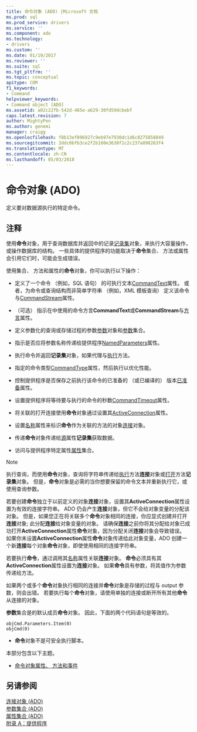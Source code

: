 ```yaml
---
title: 命令对象 (ADO) |Microsoft 文档
ms.prod: sql
ms.prod_service: drivers
ms.service: ''
ms.component: ado
ms.technology:
- drivers
ms.custom: ''
ms.date: 01/19/2017
ms.reviewer: ''
ms.suite: sql
ms.tgt_pltfrm: ''
ms.topic: conceptual
apitype: COM
f1_keywords:
- Command
helpviewer_keywords:
- Command object [ADO]
ms.assetid: a02c22fb-542d-465e-a629-30fd59dcbebf
caps.latest.revision: 7
author: MightyPen
ms.author: genemi
manager: craigg
ms.openlocfilehash: f8b13ef896927c9eb97e7930dc1d6c8275858849
ms.sourcegitcommit: 2ddc0bfb3ce2f2b160e3638f1c2c237a898263f4
ms.translationtype: MT
ms.contentlocale: zh-CN
ms.lasthandoff: 05/03/2018
---
```

# <a name="command-object-ado"></a>命令对象 (ADO)
定义要对数据源执行的特定命令。  
  
## <a name="remarks"></a>注释  
 使用**命令**对象，用于查询数据库并返回中的记录[记录集](../../../ado/reference/ado-api/recordset-object-ado.md)对象，来执行大容量操作，或操作数据库的结构。 一些具体的提供程序的功能取决于**命令**集合、 方法或属性会引用它们时，可能会生成错误。  
  
 使用集合、 方法和属性的**命令**对象，你可以执行以下操作：  
  
-   定义了一个命令 （例如，SQL 语句） 的可执行文本[CommandText](../../../ado/reference/ado-api/commandtext-property-ado.md)属性。 或者，为命令或查询结构而非简单字符串 （例如，XML 模板查询） 定义该命令与[CommandStream](../../../ado/reference/ado-api/commandstream-property-ado.md)属性。  
  
-   （可选） 指示在中使用的命令方言**CommandText**或**CommandStream**与[方言](../../../ado/reference/ado-api/dialect-property.md)属性。  
  
-   定义参数化的查询或存储过程的参数[参数](../../../ado/reference/ado-api/parameter-object.md)对象和[参数](../../../ado/reference/ado-api/parameters-collection-ado.md)集合。  
  
-   指示是否应将参数名称传递给提供程序[NamedParameters](../../../ado/reference/ado-api/namedparameters-property-ado.md)属性。  
  
-   执行命令并返回**记录集**对象，如果代理与[执行](../../../ado/reference/ado-api/execute-method-ado-command.md)方法。  
  
-   指定的命令类型[CommandType](../../../ado/reference/ado-api/commandtype-property-ado.md)属性，然后执行以优化性能。  
  
-   控制提供程序是否保存之前执行该命令的已准备的 （或已编译的） 版本[已准备](../../../ado/reference/ado-api/prepared-property-ado.md)属性。  
  
-   设置提供程序将等待要与执行的命令的秒数[CommandTimeout](../../../ado/reference/ado-api/commandtimeout-property-ado.md)属性。  
  
-   将关联的打开连接使用**命令**对象通过设置其[ActiveConnection](../../../ado/reference/ado-api/activeconnection-property-ado.md)属性。  
  
-   设置[名称](../../../ado/reference/ado-api/name-property-ado.md)属性来标识**命令**作为关联的方法的对象[连接](../../../ado/reference/ado-api/connection-object-ado.md)对象。  
  
-   传递**命令**对象传递给[源](../../../ado/reference/ado-api/source-property-ado-recordset.md)属性**记录集**获取数据。  
  
-   访问与提供程序特定属性[属性](../../../ado/reference/ado-api/properties-collection-ado.md)集合。  
  
> [!NOTE]
>  执行查询，而使用**命令**对象，查询将字符串传递给[执行](../../../ado/reference/ado-api/execute-method-ado-connection.md)方法**连接**对象或[打开](../../../ado/reference/ado-api/open-method-ado-recordset.md)方法**记录集**对象。 但是，**命令**对象是必需的当你想要保留的命令文本并重新执行它，或使用查询参数。  
  
 若要创建**命令**独立于以前定义的对象**连接**对象，设置其**ActiveConnection**属性设置为有效的连接字符串。 ADO 仍会产生**连接**对象，但它不会给对象变量的分配该对象。 但是，如果您正在将关联多个**命令**对象相同的连接，你应显式创建并打开**连接**对象; 此分配**连接**给对象变量的对象。 请确保**连接**之前你将其分配给对象已成功打开**ActiveConnection**属性**命令**对象，因为分配关闭**连接**对象会导致错误。 如果你未设置**ActiveConnection**属性**命令**对象传递给此对象变量，ADO 创建一个新**连接**每个对象**命令**对象，即使使用相同的连接字符串。  
  
 若要执行**命令**，通过调用其[名称](../../../ado/reference/ado-api/name-property-ado.md)属性关联**连接**对象。 **命令**必须具有其**ActiveConnection**属性设置为**连接**对象。 如果**命令**具有参数，将其值作为参数传递给方法。  
  
 如果两个或多个**命令**对象执行相同的连接并**命令**对象是存储的过程与 output 参数，则会出错。 若要执行每个**命令**对象，请使用单独的连接或断开所有其他**命令**从连接的对象。  
  
 **参数**集合是的默认成员**命令**对象。 因此，下面的两个代码语句是等效的。  
  
```  
objCmd.Parameters.Item(0)  
objCmd(0)  
```  
  
-   **命令**对象不是可安全执行脚本。  
  
 本部分包含以下主题。  
  
-   [命令对象属性、 方法和事件](../../../ado/reference/ado-api/command-object-properties-methods-and-events.md)  
  
## <a name="see-also"></a>另请参阅  
 [连接对象 (ADO)](../../../ado/reference/ado-api/connection-object-ado.md)   
 [参数集合 (ADO)](../../../ado/reference/ado-api/parameters-collection-ado.md)   
 [属性集合 (ADO)](../../../ado/reference/ado-api/properties-collection-ado.md)   
 [附录 A：提供程序](../../../ado/guide/appendixes/appendix-a-providers.md)
